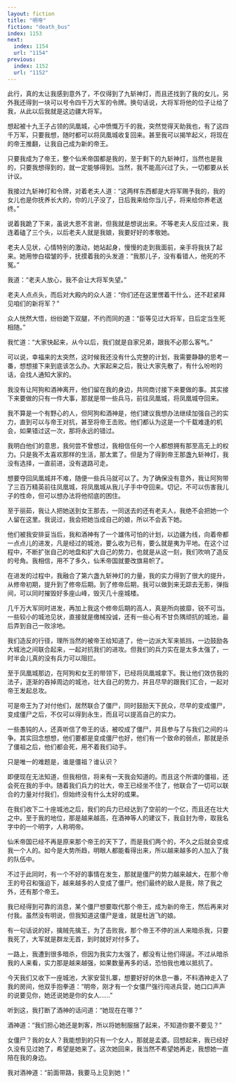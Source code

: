 ```yaml
---
layout: fiction
title: "明帝"
fiction: "death_bus"
index: 1153
next:
  index: 1154
  url: "1154"
previous:
  index: 1152
  url: "1152"
---
```

此行，真的太让我感到意外了，不仅得到了九斩神灯，而且还找到了我的女儿，另外我还得到一块可以号令四千万大军的令牌。换句话说，大将军将他的位子让给了我，从此以后我就是这边疆大将军。

想起被十九王子占领的凤凰城，心中愤慨万千的我，突然觉得天助我也，有了这四千万军，只要我想，随时都可以将凤凰城收复回来。甚至我可以揭竿起义，将现在的帝王推翻，让我自己成为新的帝王。

只要我成为了帝王，整个仙禾帝国都是我的，至于剩下的九斩神灯，当然也是我的，只要我想得到的，就一定能够得到。当然，我不能高兴过了头，一切都要从长计议。

我接过九斩神灯和令牌，对着老夫人道：“这两样东西都是大将军赐予我的，我的女儿也是你抚养长大的，你的儿子没了，日后我来给你当儿子，将来给你养老送终。”

说着我跪了下来，虽说大恩不言谢，但我就是想说出来。不等老夫人反应过来，我连着磕了三个头，以后老夫人就是我娘，我要好好的孝敬她。

老夫人见状，心情特别的激动，她站起身，慢慢的走到我面前，亲手将我扶了起来。她用惨白褶皱的手，抚摸着我的头发道：“我那儿子，没有看错人，他死的不冤。”

我道：“老夫人放心，我不会让大将军失望。”

老夫人点点头，而后对大殿内的众人道：“你们还在这里愣着干什么，还不赶紧拜见咱们的新将军？”

众人恍然大悟，纷纷跪下双腿，不约而同的道：“臣等见过大将军，日后定当生死相随。”

我忙道：“大家快起来，从今以后，我们就是自家兄弟，跟我不必那么客气。”

可以说，幸福来的太突然，这时候我还没有什么完整的计划，我需要静静的思考一番，想想接下来到底该怎么办。大家起来之后，我让大家先散了，有什么吩咐的话，会找人通知大家的。

我没有让阿狗和酒神离开，他们留在我的身边，共同商讨接下来要做的事。其实接下来要做的只有一件大事，那就是带一些兵马，前往凤凰城，将凤凰城夺回来。

我不算是一个有野心的人，但阿狗和酒神是，他们建议我想办法继续加强自己的实力，直到可以与帝王对抗，甚至将帝王击败。他们都认为这是一个千载难逢的机会，如果错过这一次，那将永远的错过。

我明白他们的意思，我何尝不曾想过，我相信任何一个人都想拥有那至高无上的权力。只是我不太喜欢那样的生活，那太累了。但是为了得到帝王那盏九斩神灯，我没有选择，一直前进，没有退路可走。

想要夺回凤凰城并不难，随便一些兵马就可以了。为了确保没有意外，我让阿狗带了三百万精英前往凤凰城，将凤凰城从我儿子手中夺回来。切记，不可以伤害我儿子的性命，但可以想办法将他彻底的困住。

至于丽茹，我让人把她送到女王那去，一同送去的还有老夫人，我绝不会把她一个人留在这里。我说过，我会把她当成自己的娘，所以不会丢下她。

他们被我安排妥当后，我和酒神有了一个雄伟可怕的计划，以边疆为线，向着帝都一点点儿的进发，凡是经过的城池，要么收为已有，要么就是夷为平地。在这个过程中，不断扩张自己的地盘和扩大自己的势力，也就是从这一刻，我们吹响了造反的号角。我相信，用不了多久，仙禾帝国就要改旗易帜了。

在进发的过程中，我融合了第六盏九斩神灯的力量，我的实力得到了很大的提升，从修帝初期，提升到了修帝后期。到了修帝后期，我可以做到来无踪去无影，弹指间，可以同时摧毁好多座山峰，毁灭几十座城楼。

几千万大军同时进发，再加上我这个修帝后期的高人，真是所向披靡，锐不可当。一些较小的城池见状，直接就是缴械投诚，还有一些心有不甘负隅顽抗的城池，最后弄到自己一败涂地。

我们造反的行径，理所当然的被帝王给知道了，他一边派大军来抵挡，一边鼓励各大城池之间联合起来，一起对抗我们的进攻。但我们的兵力实在是太多太强了，一时半会儿真的没有兵力可以阻拦。

至于凤凰城那边，在阿狗和女王的带领下，已经将凤凰城拿下。我让他们效仿我的法子，逐渐的吞掉周边的城池，壮大自己的势力，并且尽早的跟我们汇合，一起对帝王发起总攻。

可是帝王为了对付他们，居然联合了僵尸，同时鼓励天下民众，尽早的变成僵尸，变成僵尸之后，不仅可以得到永生，而且可以提高自己的实力。

一些愚钝的人，还真听信了帝王的话，被咬成了僵尸，并且参与了与我们之间的斗争。其实回念想想，他们要都是变成僵尸也好，他们有一个致命的弱点，那就是杀了僵祖之后，他们都会死，用不着我们动手。

只是唯一的难题是，谁是僵祖？谁认识？

即便现在无法知道，但我相信，将来有一天我会知道的。而且这个所谓的僵祖，还会死在我的手中。随着我们兵力的壮大，帝王已经坐不住了，他联合了一切可以联合的力量对付我们，但始终没有什么太好的成果。

在我们收下二十座城池之后，我们的兵力已经达到了空前的一个亿，而且还在壮大之中。至于我的地位，那是越来越高，在酒神等人的建议下，我自封为帝，取我名字中的一个明字，人称明帝。

仙禾帝国已经不再是原来那个帝王的天下了，而是我们两个的，不久之后就会变成我一个人的。如今是大势所趋，明眼人都能看得出来，所以越来越多的人加入了我的队伍中。

不过于此同时，有一个不好的事情在发生，那就是僵尸的势力越来越大，在那个帝王的号召和强迫下，越来越多的人变成了僵尸。他们最终的敌人是我，除了我之外，还有那个帝王。

我已经得到可靠的消息，某个僵尸想要取代那个帝王，成为新的帝王，然后再来对付我。虽然没有明说，但我知道这僵尸是谁，就是杜逍飞的娘。

有一句话说的好，擒贼先擒王，为了击败我，那个帝王不停的派人来暗杀我，只要我死了，大军就是群龙无首，到时就好对付多了。

一路上，我遭到很多暗杀，但因为我实力太强了，都没有让他们得逞。不过从暗杀我的人来看，实力那是越来越强，如果数量再多的话，恐怕我也难以抵抗了。

今天我们又收下一座城池，大家安营扎寨，想要好好的休息一番，不料酒神走入了我的房间，他双手抱拳道：“明帝，刚才有一个女僵尸强行闯进兵营，她口口声声的说要见你，她还说她是你的女人……”

听到这，我打断了酒神的话问道：“她现在在哪？”

酒神道：“我们担心她还是刺客，所以将她制服捆了起来，不知道你要不要见？”

女僵尸？我的女人？我能想到的只有一个女人，那就是孟婆。回想起来，我已经好久没有见过她了，希望是她来了。这次她回来，我当然不希望她再走，我想她一直陪在我的身边。

我对酒神道：“前面带路，我要马上见到她！”